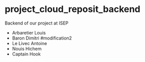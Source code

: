 # project_cloud_reposit_backend
Backend of our project at ISEP
- Arbaretier Louis
- Baron Dimitri #modification2
- Le Livec Antoine
- Nouis Hichem
- Captain Hook
